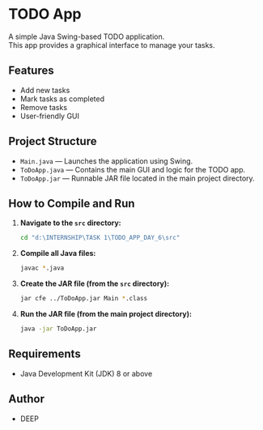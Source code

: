 # TODO App

A simple Java Swing-based TODO application.  
This app provides a graphical interface to manage your tasks.

## Features

- Add new tasks
- Mark tasks as completed
- Remove tasks
- User-friendly GUI

## Project Structure

- `Main.java` — Launches the application using Swing.
- `ToDoApp.java` — Contains the main GUI and logic for the TODO app.
- `ToDoApp.jar` — Runnable JAR file located in the main project directory.

## How to Compile and Run

1. **Navigate to the `src` directory:**
    ```sh
    cd "d:\INTERNSHIP\TASK 1\TODO_APP_DAY_6\src"
    ```

2. **Compile all Java files:**
    ```sh
    javac *.java
    ```

3. **Create the JAR file (from the `src` directory):**
    ```sh
    jar cfe ../ToDoApp.jar Main *.class
    ```

4. **Run the JAR file (from the main project directory):**
    ```sh
    java -jar ToDoApp.jar
    ```

## Requirements

- Java Development Kit (JDK) 8 or above

## Author

- DEEP